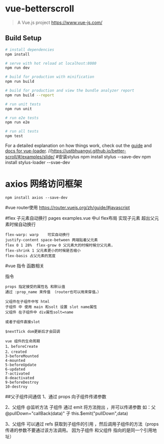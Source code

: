 # vue-betterscroll

> A Vue.js project
https://www.vue-js.com/

## Build Setup

``` bash
# install dependencies
npm install

# serve with hot reload at localhost:8080
npm run dev

# build for production with minification
npm run build

# build for production and view the bundle analyzer report
npm run build --report

# run unit tests
npm run unit

# run e2e tests
npm run e2e

# run all tests
npm test
```

For a detailed explanation on how things work, check out the [guide](http://vuejs-templates.github.io/webpack/) and [docs for vue-loader](http://vuejs.github.io/vue-loader).
//https://ustbhuangyi.github.io/better-scroll/#/examples/slide/
#安装stylus
npm install stylus --save-dev
npm install stylus-loader --svae-dev


#  axios 网络访问框架
    npm install axios --save-dev

    

#vue router使用
https://router.vuejs.org/zh/guide/#javascript

#flex 子元素自动换行
pages examples.vue 中ul flex布局 实现子元素 超出父元素时候自动换行
```
flex-warp: warp    可实自动换行
justify-content space-between 两端贴着父元素
flex 0 1 28%  flex-grow 0 父元素大的时候时候分父元素，
flex-shrink 1 父元素更小的时候是否缩小
flex-basis 占父元素的宽度

```

#vue 指令 函数相关

指令


```
props 指定接受的属性名 和默认值
通过 :prop_name 来传值 （router也可以用来穿值。）
```

```
父组件在子组件中写 html
子组件 中 使用 main 和solt 设置 slot name属性
父组件 在子组件中 div属性solt=name

或者子组件直接slot
```

```
$nextTick dom更新后才会回调 
```

```
vue 组件的生命周期
1、beforeCreate
2、created
3-beforeMounted
4-mounted
5-beforeUpdate
6-updated
7-activated
8-deactivated
9-beforeDestroy   
10-destroy
```
##父子组件间通信
1、通过 props 向子组件传递参数

2、父组件 @监听方法
    子组件 通过 emit 将方法抛出 ，并可以传递参数
    如：父 @pullDown="callBack(data)"  子 this.$emit("pullDown",data)

3、父组件 可以通过 refs 获取到子组件的引用  ，然后调用子组件的方法（props 传递的参数不要通过该方法调用。 因为子组件 和父组件  指向的是同一个引用地址）